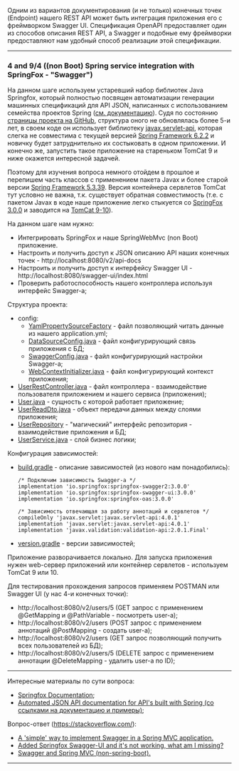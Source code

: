 Одним из вариантов документирования (и не только) конечных точек (Endpoint) нашего REST API может быть интеграция приложения
его с фреймворком Swagger UI. Спецификация OpenAPI предоставляет один из способов описания REST API, а Swagger и подобные
ему фреймворки предоставляют нам удобный способ реализации этой спецификации. 
________________________________________________________________________________________________________________________
### 4 and 9/4 ((non Boot) Spring service integration with SpringFox - "Swagger")

На данном шаге используем устаревший набор библиотек Java Springfox, который полностью посвящен автоматизации генерации 
машинных спецификаций для API JSON, написанных с использованием семейства проектов Spring ([см. документацию](https://springfox.github.io/springfox/docs/current/)).
Судя по состоянию [страницы проекта на GitHub](https://github.com/springfox/springfox), структура оного не обновлялась 
более 5-и лет, в своем коде он использует библиотеку [javax.servlet-api](https://docs.oracle.com/javaee/7/api/javax/servlet/package-summary.html), которая слегка не совместима с
текущей версией [Spring Framework 6.2.2](https://spring.io/projects/spring-framework) и новичку будет затруднительно их состыковать в одном приложении. 
И конечно же, запустить такое приложение на стареньком TomCat 9 и ниже окажется интересной задачей. 

Поэтому для изучения вопроса немного отойдем в прошлое и перепишем часть классов с применением пакета Javax и более старой
версии [Spring Framework 5.3.39](https://mvnrepository.com/artifact/org.springframework/spring-context/5.3.39). Версия контейнера сервлетов TomCat тут условно не важна, т.к. существует обратная совместимость 
(т.е. с пакетом Javax в коде наше приложение легко стыкуется со [SpringFox 3.0.0](https://mvnrepository.com/artifact/io.springfox/springfox-swagger2/3.0.0) и заводится на [TomCat 9-10](https://tomcat.apache.org/whichversion.html)).

На данном шаге нам нужно:
- Интегрировать SpringFox и наше SpringWebMvc (non Boot) приложение.
- Настроить и получить доступ к JSON описанию API наших конечных точек - http://localhost:8080/v2/api-docs
- Настроить и получить доступ к интерфейсу Swagger UI - http://localhost:8080/swagger-ui/index.html
- Проверить работоспособность нашего контроллера используя интерфейс Swagger-a;

Структура проекта:
- config:
  - [YamlPropertySourceFactory](https://github.com/JcoderPaul/Evolution_app_development/blob/SpringAndSwagger/SpringAndSwagger/SpringSwaggerJavax/src/main/java/me/oldboy/config/yml_properties_reader/YamlPropertySourceFactory.java) - файл позволяющий читать данные из нашего application.yml;
  - [DataSourceConfig.java](https://github.com/JcoderPaul/Evolution_app_development/blob/SpringAndSwagger/SpringAndSwagger/SpringSwaggerJavax/src/main/java/me/oldboy/config/DataSourceConfig.java) - файл конфигурирующий связь приложения с БД;
  - [SwaggerConfig.java](https://github.com/JcoderPaul/Evolution_app_development/blob/SpringAndSwagger/SpringAndSwagger/SpringSwaggerJavax/src/main/java/me/oldboy/config/SwaggerConfig.java) - файл конфигурирующий настройки Swagger-а;
  - [WebContextInitializer.java](https://github.com/JcoderPaul/Evolution_app_development/blob/SpringAndSwagger/SpringAndSwagger/SpringSwaggerJavax/src/main/java/me/oldboy/config/WebContextInitializer.java) - файл конфигурирующий контекст приложения;
- [UserRestController.java](https://github.com/JcoderPaul/Evolution_app_development/blob/SpringAndSwagger/SpringAndSwagger/SpringSwaggerJavax/src/main/java/me/oldboy/controller/UserRestController.java) - файл контроллера - взаимодействие пользователя приложением и нашего сервиса (приложения);
- [User.java](https://github.com/JcoderPaul/Evolution_app_development/blob/SpringAndSwagger/SpringAndSwagger/SpringSwaggerJavax/src/main/java/me/oldboy/entity/User.java) - сущность с которой работает приложение;
- [UserReadDto.java](https://github.com/JcoderPaul/Evolution_app_development/blob/SpringAndSwagger/SpringAndSwagger/SpringSwaggerJavax/src/main/java/me/oldboy/dto/UserReadDto.java) - объект передачи данных между слоями приложения;
- [UserRepository](https://github.com/JcoderPaul/Evolution_app_development/blob/SpringAndSwagger/SpringAndSwagger/SpringSwaggerJavax/src/main/java/me/oldboy/repository/UserRepository.java) - "магический" интерфейс репозитория - взаимодействие приложения и БД;
- [UserService.java](https://github.com/JcoderPaul/Evolution_app_development/blob/SpringAndSwagger/SpringAndSwagger/SpringSwaggerJavax/src/main/java/me/oldboy/service/UserService.java) - слой бизнес логики;

Конфигурация зависимостей:
- [build.gradle](https://github.com/JcoderPaul/Evolution_app_development/blob/SpringAndSwagger/SpringAndSwagger/SpringSwaggerJavax/build.gradle) - описание зависимостей (из нового нам понадобились):

      /* Подключим зависимость Swagger-a */
      implementation 'io.springfox:springfox-swagger2:3.0.0'
      implementation 'io.springfox:springfox-swagger-ui:3.0.0'
      implementation 'io.springfox:springfox-oas:3.0.0'

      /* Зависимость отвечающая за работу аннотаций и сервлетов */
      compileOnly 'javax.servlet:javax.servlet-api:4.0.1'
      implementation 'javax.servlet:javax.servlet-api:4.0.1'
      implementation 'javax.validation:validation-api:2.0.1.Final'

- [version.gradle](https://github.com/JcoderPaul/Evolution_app_development/blob/SpringAndSwagger/SpringAndSwagger/SpringSwaggerJavax/version.gradle) - версии зависимостей;

Приложение разворачивается локально. Для запуска приложения нужен web-сервер приложений или контейнер сервлетов -
используем TomCat 9 или 10.

Для тестирования прохождения запросов применяем POSTMAN или Swagger UI (у нас 4-и конечных точки):

- http://localhost:8080/v2/users/5 (GET запрос с применением @GetMapping и @PathVariable - посмотреть user-a);
- http://localhost:8080/v2/users (POST запрос с применением аннотаций @PostMapping - создать user-a);
- http://localhost:8080/v2/users (GET запрос позволяющий получить всех пользователей из БД);
- http://localhost:8080/v2/users/5 (DELETE запрос с применением аннотации @DeleteMapping - удалить user-a по ID);
________________________________________________________________________________________________________________________
Интересные материалы по сути вопроса:
- [Springfox Documentation](https://springfox.github.io/springfox/docs/current/);
- [Automated JSON API documentation for API's built with Spring (со ссылками на документацию и примеры)](https://springfox.github.io/springfox/);

Вопрос-ответ (https://stackoverflow.com/):
- [A 'simple' way to implement Swagger in a Spring MVC application.](https://stackoverflow.com/questions/26720090/a-simple-way-to-implement-swagger-in-a-spring-mvc-application)
- [Added Springfox Swagger-UI and it's not working, what am I missing?](https://stackoverflow.com/questions/46151540/added-springfox-swagger-ui-and-its-not-working-what-am-i-missing/64333853#64333853)
- [Swagger and Spring MVC (non-spring-boot).](https://stackoverflow.com/questions/77350821/swagger-and-spring-mvc-non-spring-boot)
________________________________________________________________________________________________________________________
